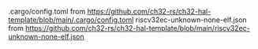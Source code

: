 .cargo/config.toml              from https://github.com/ch32-rs/ch32-hal-template/blob/main/.cargo/config.toml
riscv32ec-unknown-none-elf.json from https://github.com/ch32-rs/ch32-hal-template/blob/main/riscv32ec-unknown-none-elf.json
